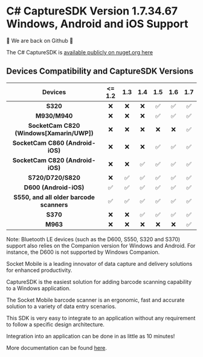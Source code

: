 # C# CaptureSDK Version 1.7.34.67 Windows, Android and iOS Support

🚀 We are back on Github 🚀

The C# CaptureSDK is [available publicly on nuget.org here](https://www.nuget.org/packages/SocketMobile.Capture)

## Devices Compatibility and CaptureSDK Versions

|                    Devices                     | <= 1.2 | 1.3 | 1.4 | 1.5 | 1.6 | 1.7 |
| :--------------------------------------------: | :----: | :-: | :-: | :-: | :-: | :-: |
|                    **S320**                    |   ❌   | ❌  | ❌ | ✅ | ✅  | ✅ |
|                 **M930/M940**                  |   ❌   | ❌  | ❌ | ✅ | ✅  | ✅ |
|   **SocketCam C820 (Windows[Xamarin/UWP])**    |   ❌   | ❌  | ❌ | ❌ | ❌  | ✅ |
|          **SocketCam C860 (Android-iOS)**      |   ❌   | ❌  | ❌ | ✅ | ✅  | ✅ |
|          **SocketCam C820 (Android-iOS)**      |   ❌   | ❌  | ✅ | ✅ | ✅  | ✅ |
|               **S720/D720/S820**               |   ❌   | ✅  | ✅ | ✅ | ✅  | ✅ |
|             **D600 (Android-iOS)**             |   ✅   | ✅  | ✅ | ✅ | ✅  | ✅ |
|    **S550, and all older barcode scanners**    |   ✅   | ✅  | ✅ | ✅ | ✅  | ✅ |
|                    **S370**                    |   ❌   | ❌  | ✅ | ✅ | ✅  | ✅ |
|                    **M963**                    |   ❌   | ❌  | ❌ | ❌ | ❌  | ✅ |

Note: Bluetooth LE devices (such as the D600, S550, S320 and S370) support also relies on the Companion version for Windows and Android.
For instance, the D600 is not supported by Windows Companion.

Socket Mobile is a leading innovator of data capture and delivery solutions for enhanced productivity.

CaptureSDK is the easiest solution for adding barcode scanning capability to a Windows application.

The Socket Mobile barcode scanner is an ergonomic, fast and accurate solution to a variety of data entry scenarios.

This SDK is very easy to integrate to an application without any requirement to follow a specific design architecture.

Integration into an application can be done in as little as 10 minutes!

More documentation can be found [here](https://docs.socketmobile.dev/capture/csharp/en/latest/).
